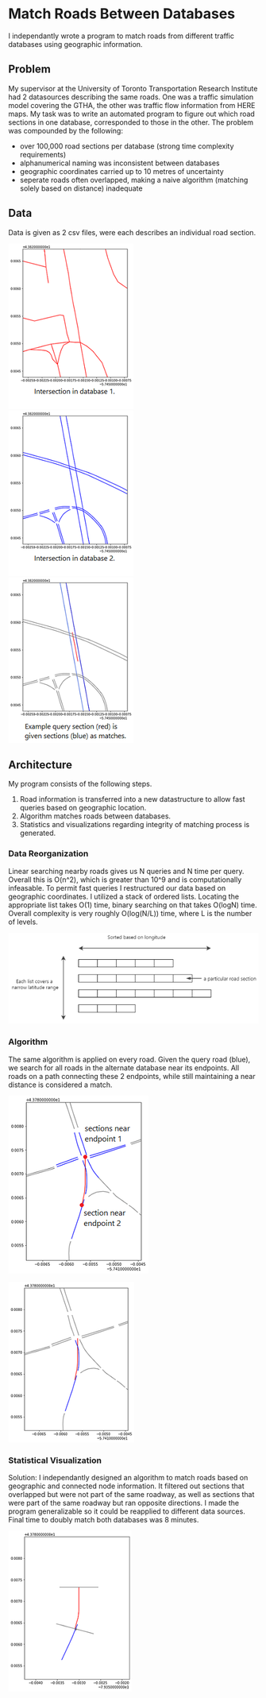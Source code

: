 # Match Roads Between Databases
I independantly wrote a program to match roads from different traffic databases using geographic information.
## Problem
My supervisor at the University of Toronto Transportation Research Institute had 2 datasources describing the same roads. One was a traffic simulation model covering the GTHA, the other was traffic flow information from HERE maps. My task was to write an automated program to figure out which road sections in one database, corresponded to those in the other. The problem was compounded by the following:
- over 100,000 road sections per database (strong time complexity requirements)
- alphanumerical naming was inconsistent between databases
- geographic coordinates carried up to 10 metres of uncertainty
- seperate roads often overlapped, making a naive algorithm (matching solely based on distance) inadequate
## Data
Data is given as 2 csv files, were each describes an individual road section.

![Visualization of road sections in Database 1](images/ex1_HERE.png) ![Visualization of road sections in Database 2](images/ex1_aimsun.png) ![Visualization of query road and returned matches](images/ex1_match_background.png) 
## Architecture
My program consists of the following steps. 
1. Road information is transferred into a new datastructure to allow fast queries based on geographic location.
2. Algorithm matches roads between databases.
3. Statistics and visualizations regarding integrity of matching process is generated.
### Data Reorganization
Linear searching nearby roads gives us N queries and N time per query. Overall this is O(n^2), which is greater than 10^9 and is computationally infeasable. To permit fast queries I restructured our data based on geographic coordinates. I utilized a stack of ordered lists. Locating the appropriate list takes O(1) time, binary searching on that takes O(logN) time. Overall complexity is very roughly O(log(N/L)) time, where L is the number of levels. 

![Visualization of road sections in Database 1](images/data_reorganization.png)

### Algorithm
The same algorithm is applied on every road.
Given the query road (blue), we search for all roads in the alternate database near its endpoints.
All roads on a path connecting these 2 endpoints, while still maintaining a near distance is considered a match. 

![Visualization of road algorithm matching process Step 1](images/ex2_endpoints_blue.png)

![Visualization of road algorithm matching process Step 2](images/ex2_matches.png)

### Statistical Visualization



Solution: I independantly designed an algorithm to match roads based on geographic and connected node information. It filtered out sections that overlapped but were not part of the same roadway, as well as sections that were part of the same roadway but ran opposite directions. I made the program generalizable so it could be reapplied to different data sources. Final time to doubly match both databases was 8 minutes.


![Visualization of road sections in Database 1](images/overlap_calc.png)
